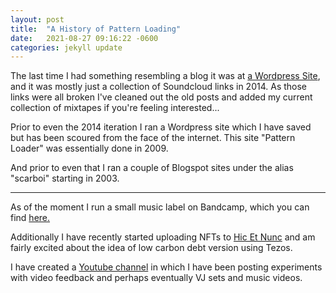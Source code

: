 ```yaml
---
layout: post
title:  "A History of Pattern Loading"
date:   2021-08-27 09:16:22 -0600
categories: jekyll update
---
```

The last time I had something resembling a blog it was at <a href="https://patternloading.wordpress.com">a Wordpress Site</a>, and it was mostly just a collection of Soundcloud links in 2014. As those links were all broken I've cleaned out the old posts and added my current collection of mixtapes if you're feeling interested... 

Prior to even the 2014 iteration I ran a Wordpress site which I have saved but has been scoured from the face of the internet. This site "Pattern Loader" was essentially done in 2009. 

And prior to even that I ran a couple of Blogspot sites under the alias "scarboi" starting in 2003. 

**********************************************************************************

As of the moment I run a small music label on Bandcamp, which you can find <a href="https://patternloading.bandcamp.com/">here.</a> 

Additionally I have recently started uploading NFTs to <a href="https://www.hicetnunc.xyz/Echevarian/creations">Hic Et Nunc</a> and am fairly excited about the idea of low carbon debt version using Tezos. 

I have created a <a href="https://www.youtube.com/channel/UC8UmoW3aXp7NzpMn-jDydag">Youtube channel</a> in which I have been posting experiments with video feedback and perhaps eventually VJ sets and music videos. 
